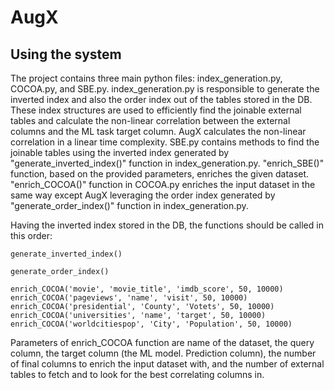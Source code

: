 # AugX

## Using the system
The project contains three main python files: index_generation.py, COCOA.py, and SBE.py.
index_generation.py is responsible to generate the inverted index and also the order index out of the tables stored in the DB. These index structures are used to efficiently find the joinable external tables and calculate the non-linear correlation between the external columns and the ML task target column. AugX calculates the non-linear correlation in a linear time complexity.
SBE.py contains methods to find the joinable tables using the inverted index generated by "generate_inverted_index()" function in index_generation.py. "enrich_SBE()" function, based on the provided parameters, enriches the given dataset. "enrich_COCOA()" function in COCOA.py enriches the input dataset in the same way except AugX leveraging the order index generated by "generate_order_index()" function in index_generation.py.

Having the inverted index stored in the DB, the functions should be called in this order:

```
generate_inverted_index()

generate_order_index()

enrich_COCOA('movie', 'movie_title', 'imdb_score', 50, 10000)
enrich_COCOA('pageviews', 'name', 'visit', 50, 10000)
enrich_COCOA('presidential', 'County', 'Votets', 50, 10000)
enrich_COCOA('universities', 'name', 'target', 50, 10000)
enrich_COCOA('worldcitiespop', 'City', 'Population', 50, 10000)
``` 
Parameters of enrich_COCOA function are name of the dataset, the query column, the target column (the ML model. Prediction column), the number of final columns to enrich the input dataset with, and the number of external tables to fetch and to look for the best correlating columns in.

